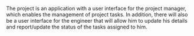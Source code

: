 The project is an application with a user interface for the project manager,
which enables the management of project tasks. 
In addition, there will also be a user interface for the engineer
that will allow him to update his details and report/update the status of the tasks assigned to him.
